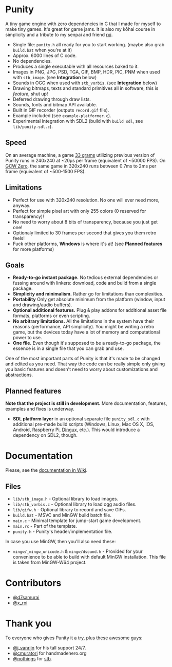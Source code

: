 # Punity

A tiny game engine with zero dependencies in C that I made for myself to make tiny games. It's great for game jams. It is also my kōhai course in simplicity and a tribute to my senpai and friend [rxi](https://twitter.com/x_rxi).

- Single file: `punity.h` all ready for you to start working. (maybe also grab `build.bat` when you're at it)
- Approx. 6000 lines of C code.
- No dependencies.
- Produces a single executable with all resources baked to it.
- Images in PNG, JPG, PSD, TGA, GIF, BMP, HDR, PIC, PNM when used with `stb_image`. (see **Integration** below)
- Sounds in OGG when used with `stb_vorbis`. (see **Integration** below)
- Drawing bitmaps, texts and standard primitives all in software, this is *feature*, shut up!
- Deferred drawing through draw lists.
- Sounds, fonts and bitmap API available.
- Built in GIF recorder (outputs `record.gif` file).
- Example included (see `example-platformer.c`).
- Experimental integration with SDL2 (build with `build sdl`, see `lib/punity-sdl.c`).

## Speed

On an average machine, a game [33 grams](https://martincohen.itch.io/33-grams) utilizing previous version of Punity runs in 240x240 at ~20μs per frame (equivalent of ~50000 FPS). On [GCW Zero](http://www.gcw-zero.com/specifications), the same game in 320x240 runs between 0.7ms to 2ms per frame (equivalent of ~500-1500 FPS).

## Limitations

- Perfect for use with 320x240 resolution. No one will ever need more, anyway.
- Perfect for simple pixel art with only 255 colors (0 reserved for transparency)!
- No need to worry about 8 bits of transparency, because you just get one!
- Optionaly limited to 30 frames per second that gives you them retro feels!
- Fuck other platforms, **Windows** is where it's at! (see **Planned features** for more platforms)

## Goals

- **Ready-to-go instant package.** No tedious external dependencies or fussing around with linkers: download, code and build from a single package.
- **Simplicity and minimalism.** Rather go for limitations than complexities.
- **Portability** Only get absolute minimum from the platform (window, input and drawing/audio buffers).
- **Optional additional features.** Plug & play addons for additional asset file formats, platforms or even scripting.
- **No arbitrary limitations.** All the limitations in the system have their reasons (performance, API simplicity). You might be writing a retro game, but the devices today have a lot of memory and computational power to use.
- **One file.** Even though it's supposed to be a ready-to-go package, the essence is in a single file that you can grab and use.

One of the most important parts of Punity is that it's made to be changed and edited as you need. That way the code can be really simple only giving you basic features and doesn't need to worry about customizations and abstractions.

## Planned features

**Note that the project is still in development.** More documentation, features, examples and fixes is underway.

- **SDL platform layer** in an optional separate file `punity_sdl.c` with additional pre-made build scripts (Windows, Linux, Mac OS X, iOS, Android, Raspberry Pi, [Dingux](http://wiki.dingoonity.org/index.php?title=Dingux:About), etc.). This would introduce a dependency on SDL2, though.

# Documentation

Please, see the [documentation in Wiki](https://github.com/martincohen/Punity/wiki).

## Files

- `lib/stb_image.h` - Optional library to load images.
- `lib/stb_vorbis.c` - Optional library to load ogg audio files.
- `lib/gifw.h` - Optional library to record and save GIFs.
- `build.bat` - MSVC and MinGW build batch file.
- `main.c` - Minimal template for jump-start game development.
- `main.rc` - Part of the template.
- `punity.h` - Punity's header/implementation file.

In case you use MinGW, then you'll also need these:

- `mingw/_mingw_unicode.h` & `mingw/dsound.h` - Provided for your convenience to be able to build with default MinGW installation. This file is taken from MinGW-W64 project.


# Contributors

- [@d7samurai](https://twitter.com/d7samurai)
- [@x_rxi](https://twitter.com/x_rxi)

# Thank you

To everyone who gives Punity it a try, plus these awesome guys:
 
 - [@j_vanrijn](https://twitter.com/J_vanRijn) for his tall support 24/7.
 - [@cmuratori](https://twitter.com/cmuratori) for handmadehero.org
 - [@nothings](https://twitter.com/nothings) for [stb](https://github.com/nothings/stb).
